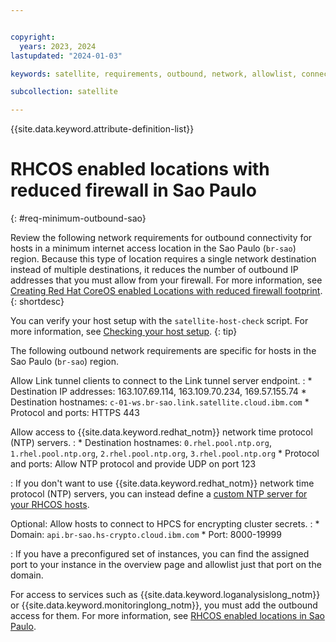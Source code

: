 ```yaml
---


copyright:
  years: 2023, 2024
lastupdated: "2024-01-03"

keywords: satellite, requirements, outbound, network, allowlist, connectivity, firewall, rhcos

subcollection: satellite

---
```


{{site.data.keyword.attribute-definition-list}}

  
# RHCOS enabled locations with reduced firewall in Sao Paulo
{: #req-minimum-outbound-sao}
  
Review the following network requirements for outbound connectivity for hosts in a minimum internet access location in the Sao Paulo (`br-sao`) region. Because this type of location requires a single network destination instead of multiple destinations, it reduces the number of outbound IP addresses that you must allow from your firewall. For more information, see [Creating Red Hat CoreOS enabled Locations with reduced firewall footprint](/docs/satellite?topic=satellite-coreos-reduced-firewall).
{: shortdesc}


You can verify your host setup with the `satellite-host-check` script. For more information, see [Checking your host setup](/docs/satellite?topic=satellite-host-network-check).
{: tip}

The following outbound network requirements are specific for hosts in the Sao Paulo (`br-sao`) region.

     
Allow Link tunnel clients to connect to the Link tunnel server endpoint.
:    * Destination IP addresses: 163.107.69.114, 163.109.70.234, 169.57.155.74 
     * Destination hostnames: `c-01-ws.br-sao.link.satellite.cloud.ibm.com`
     * Protocol and ports: HTTPS 443


Allow access to {{site.data.keyword.redhat_notm}} network time protocol (NTP) servers.
:    * Destination hostnames: `0.rhel.pool.ntp.org`, `1.rhel.pool.ntp.org`, `2.rhel.pool.ntp.org`, `3.rhel.pool.ntp.org`
     * Protocol and ports: Allow NTP protocol and provide UDP on port 123
     
:    If you don't want to use {{site.data.keyword.redhat_notm}} network time protocol (NTP) servers, you can instead define a [custom NTP server for your RHCOS hosts](/docs/satellite?topic=satellite-config-custom-ntp).

Optional:  Allow hosts to connect to HPCS for encrypting cluster secrets.
:    * Domain: `api.br-sao.hs-crypto.cloud.ibm.com`
     * Port: 8000-19999 

:    If you have a preconfigured set of instances, you can find the assigned port to your instance in the overview page and allowlist just that port on the domain.

For access to services such as {{site.data.keyword.loganalysislong_notm}} or {{site.data.keyword.monitoringlong_notm}}, you must add the outbound access for them. For more information, see [RHCOS enabled locations in Sao Paulo](/docs/satellite?topic=satellite-reqs-host-rhcos-outbound-sao).





